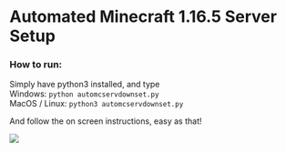 # Automated Minecraft 1.16.5 Server Setup


### How to run:
Simply have python3 installed, and type <br> 
Windows: `python automcservdownset.py` <br>
MacOS / Linux: `python3 automcservdownset.py` <br>

And follow the on screen instructions, easy as that!



![]('https://purepng.com/public/uploads/large/71502582731v7y8uylzhygvo3zf71tqjtrwkhwdowkysgsdhsq3vr35woaluanwa4zotpkewhamxijlulfxcrilendabjrjtozyfrqwogphaoic.png')
